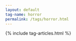 ```yaml
---
layout: default
tag-name: horror
permalink: /tags/horror.html
---
```


{% include tag-articles.html %}
